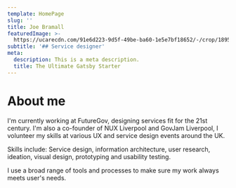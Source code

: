 ```yaml
---
template: HomePage
slug: ''
title: Joe Bramall
featuredImage: >-
  https://ucarecdn.com/91e6d223-9d5f-49be-ba60-1e5e7bf18652/-/crop/1895x1271/0,0/-/preview/
subtitle: '## Service designer'
meta:
  description: This is a meta description.
  title: The Ultimate Gatsby Starter
---
```

# About me

I'm currently working at FutureGov, designing services fit for the 21st century. I'm also a co-founder of NUX Liverpool and GovJam Liverpool, I volunteer my skills at various UX and service design events around the UK.

Skills include: Service design, information architecture, user research, ideation, visual design, prototyping and usability testing.

I use a broad range of tools and processes to make sure my work always meets user's needs.
